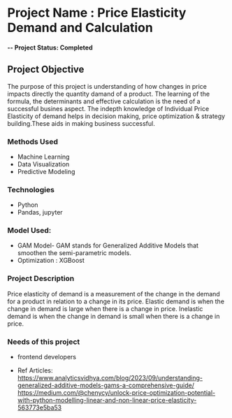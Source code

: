 # Project Name : Price Elasticity Demand and Calculation

#### -- Project Status: Completed

## Project Objective
The purpose of this project is understanding of how changes in price impacts directly the quantity damand of a product. The learning of the formula, the determinants and effective calculation is the need of a successful busines aspect. The indepth knowledge of Individual Price Elasticity of demand helps in decision making, price optimization & strategy building.These aids in making business successful.

### Methods Used
* Machine Learning
* Data Visualization
* Predictive Modeling

### Technologies
* Python
* Pandas, jupyter

### Model Used:
* GAM Model-  GAM stands for Generalized Additive Models that smoothen the semi-parametric models.
* Optimization : XGBoost

### Project Description
Price elasticity of demand is a measurement of the change in the demand for a product in relation to a change in its price. Elastic demand is when the change in demand is large when there is a change in price. Inelastic demand is when the change in demand is small when there is a change in price.


### Needs of this project

- frontend developers

- Ref Articles:
  https://www.analyticsvidhya.com/blog/2023/09/understanding-generalized-additive-models-gams-a-comprehensive-guide/ 
  https://medium.com/@chenycy/unlock-price-optimization-potential-with-python-modelling-linear-and-non-linear-price-elasticity-563773e5ba53
  




